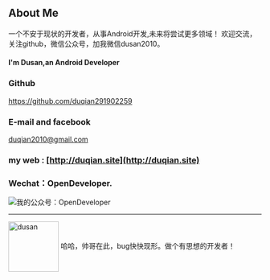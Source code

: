 ## About Me

一个不安于现状的开发者，从事Android开发,未来将尝试更多领域！
欢迎交流，关注github，微信公众号，加我微信dusan2010。

#### I'm Dusan,an Android Developer

### Github
https://github.com/duqian291902259

### E-mail and facebook

duqian2010@gmail.com 

### my web : [http://duqian.site](http://duqian.site)

### Wechat：OpenDeveloper.

![我的公众号：OpenDeveloper](http://img.blog.csdn.net/20160708144434618)


---


<img src="http://img.blog.csdn.net/20160708152435314" width = "100" height = "100" alt="dusan" align=center /> 哈哈，帅哥在此，bug快快现形。做个有思想的开发者！


<!-- more -->
